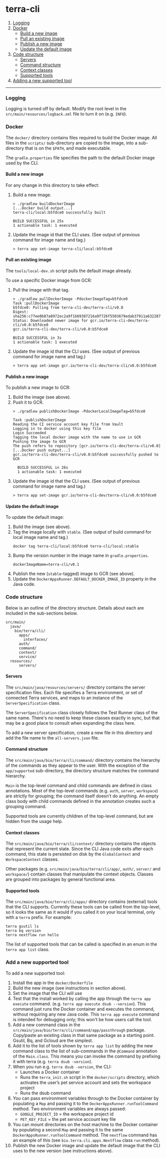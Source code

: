 # terra-cli

1. [Logging](#logging)
3. [Docker](#docker)
    * [Build a new image](#build-a-new-image)
    * [Pull an existing image](#pull-an-existing-image)
    * [Publish a new image](#publish-a-new-image)
    * [Update the default image](#update-the-default-image)
2. [Code structure](#code-structure)
    * [Servers](#servers)
    * [Command structure](#command-structure)
    * [Context classes](#context-classes)
    * [Supported tools](#supported-tools)
3. [Adding a new supported tool](#adding-a-new-supported-tool)

-----

### Logging
Logging is turned off by default. Modify the root level in the `src/main/resources/logback.xml` file to turn it on (e.g. `INFO`).

### Docker
The `docker/` directory contains files required to build the Docker image.
All files in the `scripts/` sub-directory are copied to the image, into a sub-directory that is on the `$PATH`, 
and made executable.

The `gradle.properties` file specifies the path to the default Docker image used by the CLI.

#### Build a new image
For any change in this directory to take effect:
1. Build a new image.
    ```
    > ./gradlew buildDockerImage
    [...Docker build output...]
    terra-cli/local:b5fdce0 successfully built
    
    BUILD SUCCESSFUL in 25s
    1 actionable task: 1 executed
    ```
2. Update the image id that the CLI uses. (See output of previous command for image name and tag.)
    ```
    > terra app set-image terra-cli/local:b5fdce0
    ```

#### Pull an existing image
The `tools/local-dev.sh` script pulls the default image already.

To use a specific Docker image from GCR:
1. Pull the image with that tag.
    ```
    > ./gradlew pullDockerImage -PdockerImageTag=b5fdce0
    Task :pullDockerImage
    b5fdce0: Pulling from terra-cli-dev/terra-cli/v0.0
    Digest: sha256:c77ee0b87a8972ec2a9f1b69387216a9f726f5503679edab37911a6322876dbe
    Status: Downloaded newer image for gcr.io/terra-cli-dev/terra-cli/v0.0:b5fdce0
    gcr.io/terra-cli-dev/terra-cli/v0.0:b5fdce0
    
    BUILD SUCCESSFUL in 3s
    1 actionable task: 1 executed
    ```
2. Update the image id that the CLI uses. (See output of previous command for image name and tag.)
    ```
    > terra app set-image gcr.io/terra-cli-dev/terra-cli/v0.0:b5fdce0
    ```

#### Publish a new image
To publish a new image to GCR:
1. Build the image (see above).
2. Push it to GCR.
    ```
    > ./gradlew publishDockerImage -PdockerLocalImageTag=b5fdce0
      
    Task :publishDockerImage
    Reading the CI service account key file from Vault
    Logging in to docker using this key file
    Login Succeeded
    Tagging the local docker image with the name to use in GCR
    Pushing the image to GCR
    The push refers to repository [gcr.io/terra-cli-dev/terra-cli/v0.0]
    [...Docker push output...]
    gcr.io/terra-cli-dev/terra-cli/v0.0:b5fdce0 successfully pushed to GCR
    
      BUILD SUCCESSFUL in 26s
      1 actionable task: 1 executed
    ```
3. Update the image id that the CLI uses. (See output of previous command for image name and tag.)
    ```
    > terra app set-image gcr.io/terra-cli-dev/terra-cli/v0.0:b5fdce0
    ```

#### Update the default image
To update the default image:
1. Build the image (see above).
2. Tag the image locally with `stable`. (See output of build command for local image name and tag.)
    ```
    docker tag terra-cli/local:b5fdce0 terra-cli/local:stable
    ```
3. Bump the version number in the image name in `gradle.properties`.
    ```
    dockerImageName=terra-cli/v0.1
    ```
4. Publish the new (`stable`-tagged) image to GCR (see above).
5. Update the `DockerAppsRunner.DEFAULT_DOCKER_IMAGE_ID` property in the Java code.


### Code structure
Below is an outline of the directory structure. Details about each are included in the sub-sections below.
```
src/main/
  java/
    bio/terra/cli/
      apps/
        interfaces/
      auth/
      command/
      context/
      service/
  resources/
      servers/
```

#### Servers
The `src/main/java/resources/servers/` directory contains the server specification files.
Each file specifies a Terra environment, or set of connected Terra services, and maps to an instance of the 
`ServerSpecification` class.

The `ServerSpecification` class closely follows the Test Runner class of the same name.
There's no need to keep these classes exactly in sync, but that may be a good place to consult when expanding the 
class here.

To add a new server specification, create a new file in this directory and add the file name to the `all-servers.json` 
file.

#### Command structure
The `src/main/java/bio/terra/cli/command/` directory contains the hierarchy of the commands as they appear to the user.
With the exception of the `app/supported` sub-directory, the directory structure matches the command hierarchy.

`Main` is the top-level command and child commands are defined in class annotations.
Most of the top-level commands (e.g. `auth`, `server`, `workspace`) are strictly for grouping; the command itself 
doesn't do anything.
An empty class body with child commands defined in the annotation creates such a grouping command.

Supported tools are currently children of the top-level command, but are hidden from the usage help.

#### Context classes
The `src/main/java/bio/terra/cli/context/` directory contains the objects that represent the current state.
Since the CLI Java code exits after each command, this state is persisted on disk by the `GlobalContext` and 
`WorkspaceContext` classes.

Other packages (e.g. `src/main/java/bio/terra/cli/app/`, `auth/`, `server/` and `workspace/`) contain classes that 
manipulate the context objects. Classes are grouped into packages by general functional area.

#### Supported tools
The `src/main/java/bio/terra/cli/apps/` directory contains (external) tools that the CLI supports.
Currently these tools can be called from the top-level, so it looks the same as it would if you called it on your 
local terminal, only with a `terra` prefix. For example:
```
terra gsutil ls
terra bq version
terra nextflow run hello
```

The list of supported tools that can be called is specified in an enum in the `terra app list` class.

### Add a new supported tool
To add a new supported tool:
   1. Install the app in the `docker/Dockerfile`
   2. Build the new image (see instructions in section above).
   3. Set the image that the CLI will use 
   3. Test that the install worked by calling the app through the `terra app execute` command.
   (e.g. `terra app execute dsub --version`). This command just runs the Docker container and 
   executes the command, without requiring any new Java code. This `terra app execute` command
   is intended for debugging only; this won't be how users call the tool.
   4. Add a new command class in the `src/main/java/bio/terra/cli/command/app/passthrough` package.
   Copy/paste an existing class in that same package as a starting point. Gsutil, Bq, and Gcloud 
   are the simplest.
   5. Add it to the list of tools shown by `terra app list` by adding the new command class to
   the list of sub-commands in the `@Command` annotation of the `Main.class`. This means you can
   invoke the command by prefixing it with terra (e.g. `terra dsub -version`).
   6. When you run e.g. `terra dsub -version`, the CLI:
      - Launches a Docker container
      - Runs the `terra_init.sh` script in the `docker/scripts` directory, which activates the user’s
      pet service account and sets the workspace project
      - Runs the dsub command
   7. You can pass environment variables through to the Docker container by populating a `Map` and
   passing it to the `DockerAppsRunner.runToolCommand` method. Two environment variables are always
   passed:
       - `GOOGLE_PROJECT_ID` = the workspace project id
       - `PET_KEY_FILE` = the pet service account key file
   8.  You can mount directories on the host machine to the Docker container by populating a second
   `Map` and passing it to the same `DockerAppsRunner.runToolCommand` method. The `nextflow` command
   has an example of this (see `bio.terra.cli.apps.Nextflow` class `run` method).
   9. Publish the new Docker image and update the default image that the CLI uses to the new version
   (see instructions above).
